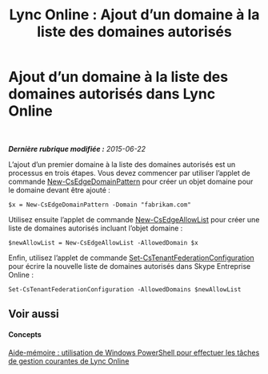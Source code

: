 ﻿---
title: 'Lync Online : Ajout d’un domaine à la liste des domaines autorisés'
TOCTitle: Ajout d’un domaine à la liste des domaines autorisés
ms:assetid: 7b7f76c8-3047-40be-a938-8ac2868a6bc8
ms:mtpsurl: https://technet.microsoft.com/fr-fr/library/Dn362818(v=OCS.15)
ms:contentKeyID: 56269618
ms.date: 06/01/2017
mtps_version: v=OCS.15
ms.translationtype: HT
---

# Ajout d’un domaine à la liste des domaines autorisés dans Lync Online

 

_**Dernière rubrique modifiée :** 2015-06-22_

L’ajout d’un premier domaine à la liste des domaines autorisés est un processus en trois étapes. Vous devez commencer par utiliser l’applet de commande [New-CsEdgeDomainPattern](new-csedgedomainpattern.md) pour créer un objet domaine pour le domaine devant être ajouté :

    $x = New-CsEdgeDomainPattern -Domain "fabrikam.com"

Utilisez ensuite l’applet de commande [New-CsEdgeAllowList](new-csedgeallowlist.md) pour créer une liste de domaines autorisés incluant l’objet domaine :

    $newAllowList = New-CsEdgeAllowList -AllowedDomain $x

Enfin, utilisez l’applet de commande [Set-CsTenantFederationConfiguration](set-cstenantfederationconfiguration.md) pour écrire la nouvelle liste de domaines autorisés dans Skype Entreprise Online :

    Set-CsTenantFederationConfiguration -AllowedDomains $newAllowList

## Voir aussi

#### Concepts

[Aide-mémoire : utilisation de Windows PowerShell pour effectuer les tâches de gestion courantes de Lync Online](quick-reference-using-windows-powershell-to-do-common-skype-for-business-online-management-tasks.md)

